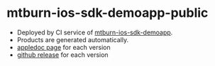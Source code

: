 # mtburn-ios-sdk-demoapp-public

- Deployed by CI service of [mtburn-ios-sdk-demoapp](https://github.com/yoheimuta/mtburn-ios-sdk-demoapp).
- Products are generated automatically.
 - [appledoc page](http://yoheimuta.github.io/mtburn-ios-sdk-demoapp-public/appledoc/latest/index.html) for each version
 - [github release](https://github.com/yoheimuta/mtburn-ios-sdk-demoapp-public/releases) for each version
